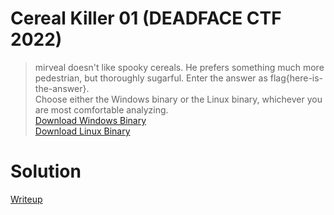 # Cereal Killer 01 (DEADFACE CTF 2022)

> mirveal doesn't like spooky cereals. He prefers something much more pedestrian, but thoroughly sugarful. Enter the answer as flag{here-is-the-answer}.  
> Choose either the Windows binary or the Linux binary, whichever you are most comfortable analyzing.  
> [Download Windows Binary](./given_files/deadface2022_re05.exe)  
> [Download Linux Binary](./given_files/deadface2022_re05)
# Solution
[Writeup](./solve/writeup.md)